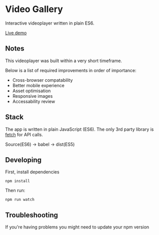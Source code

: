 # Video Gallery

Interactive videoplayer written in plain ES6.

[Live demo](https://bardhovde.com/videogallery)


## Notes

This videoplayer was built within a very short timeframe.

Below is a list of required improvements in order of importance:

* Cross-browser compatability
* Better mobile experience
* Asset optimisation
* Responsive images
* Accessability review


## Stack

The app is written in plain JavaScript (ES6). The only 3rd party library is [fetch](https://github.com/github/fetch) for API calls.

Source(ES6) ->  babel -> dist(ES5)


## Developing

First, install dependencies

```
npm install
```

Then run: 

```
npm run watch
```

## Troubleshooting

If you're having problems you might need to update your npm version